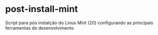 # post-install-mint
Script para pós instalção do Linux Mint (20) configurando as principais ferramentas de desenvolvimento 
